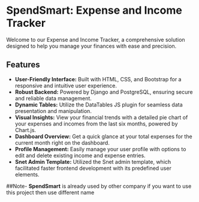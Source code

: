 # SpendSmart: Expense and Income Tracker

Welcome to our Expense and Income Tracker, a comprehensive solution designed to help you manage your finances with ease and precision.

## Features

- **User-Friendly Interface:** Built with HTML, CSS, and Bootstrap for a responsive and intuitive user experience.
- **Robust Backend:** Powered by Django and PostgreSQL, ensuring secure and reliable data management.
- **Dynamic Tables:** Utilize the DataTables JS plugin for seamless data presentation and manipulation.
- **Visual Insights:** View your financial trends with a detailed pie chart of your expenses and incomes from the last six months, powered by Chart.js.
- **Dashboard Overview:** Get a quick glance at your total expenses for the current month right on the dashboard.
- **Profile Management:** Easily manage your user profile with options to edit and delete existing income and expense entries.
- **Snet Admin Template:** Utilized the Snet admin template, which facilitated faster frontend development with its predefined user elements.

##Note-
**SpendSmart** is already used by other company if you want to use this project then use different name
